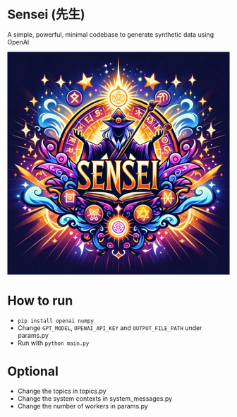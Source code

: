 # Sensei (先生)
A simple, powerful, minimal codebase to generate synthetic data using OpenAI

![alt text](Sensei.png)

# How to run

- `pip install openai numpy`
- Change `GPT_MODEL`, `OPENAI_API_KEY` and `OUTPUT_FILE_PATH` under params.py
- Run with `python main.py`

# Optional

- Change the topics in topics.py
- Change the system contexts in system_messages.py
- Change the number of workers in params.py